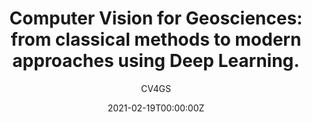 ---
title: "Computer Vision for Geosciences: from classical methods to modern approaches using Deep Learning."
subtitle: CV4GS
summary: This class is a general introduction to computer vision methods relevant in geoscience. It teaches classical computer vision methods and machine learning based techniques. It was taught at UNAM in 2021.
authors:
  - admin
  - Manuel Wöllhaf
external_link: https://svalade.github.io/cv4gs
draft: false
featured: false
tags: []
categories: []
projects: []
date: '2021-02-19T00:00:00Z'
lastMod: '2021-06-04T00:00:00Z'
image:
  caption: 'Optical flow on Nyiragongo lava lake (credits: Sébastien Valade)'
  focal_point: ''
  placement: 2
  preview_only: false
---